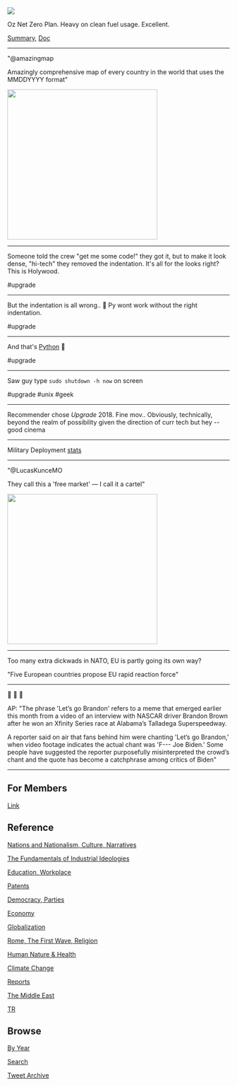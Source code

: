 <img src="https://drive.google.com/uc?export=view&id=1B2wf9R7AMH1d7Vw6e2mucLbIQ5NSjir7"/>

Oz Net Zero Plan. Heavy on clean fuel usage. Excellent.

[Summary](https://www.industry.gov.au/sites/default/files/October%202021/document/the-plan-to-deliver-net-zero-the-australian-way.pdf),
[Doc](https://www.industry.gov.au/sites/default/files/October%202021/document/australias-long-term-emissions-reduction-plan.pdf)

---

"@amazingmap

Amazingly comprehensive map of every country in the world that uses
the MMDDYYYY format"

<img width="340" src="https://pbs.twimg.com/media/FCedsRDWQAEoBFn?format=jpg&name=small"/>

---

Someone told the crew "get me some code!" they got it, but to make it
look dense, "hi-tech" they removed the indentation. It's all for the
looks right? This is Holywood.

\#upgrade

---

But the indentation is all wrong.. 🤣 Py wont work without the right
indentation.

\#upgrade

---

And that's [Python](https://pbs.twimg.com/media/FCYkRHfXsAguw2Y?format=jpg&name=small) 🐍

\#upgrade

---

Saw guy type `sudo shutdown -h now` on screen 

\#upgrade \#unix \#geek

---

Recommender chose *Upgrade* 2018. Fine mov.. Obviously, technically,
beyond the realm of possibility given the direction of curr tech but
hey -- good cinema

---

Military Deployment [stats](2019/05/confstats.md#gdtroop)

---

"@LucasKunceMO

They call this a 'free market' — I call it a cartel"

<img width="340" src="https://pbs.twimg.com/media/FCZ0caPWQA4j1b1?format=png&name=small"/>

---

Too many extra dickwads in NATO, EU is partly going its own way?

"Five European countries propose EU rapid reaction force"

---

🤣 🤣 🤣 

AP: "The phrase 'Let’s go Brandon' refers to a meme that emerged
earlier this month from a video of an interview with NASCAR driver
Brandon Brown after he won an Xfinity Series race at Alabama’s
Talladega Superspeedway.

A reporter said on air that fans behind him were chanting 'Let’s go
Brandon,' when video footage indicates the actual chant was 'F--- Joe
Biden.' Some people have suggested the reporter purposefully
misinterpreted the crowd’s chant and the quote has become a
catchphrase among critics of Biden"

---

## For Members

[Link](https://thirdwave-members.herokuapp.com)

## Reference

[Nations and Nationalism, Culture, Narratives](/2013/02/nations-and-nationalism.md)

[The Fundamentals of Industrial Ideologies](/2011/04/fundamentals-of-industrial-ideologies.md)

[Education, Workplace](2017/09/education-workplace.md)

[Patents](/2018/09/patents.md)

[Democracy, Parties](/2016/11/democracy.md)

[Economy](/2018/05/economy.md)

[Globalization](/2018/09/globalization.md)

[Rome, The First Wave, Religion](/2017/12/rome.md)

[Human Nature & Health](/2020/07/human-nature.md)

[Climate Change](/2018/12/climate.md)

[Reports](/2019/05/reports.md)

[The Middle East](/2019/07/middleeast.md)

[TR](../tr)

## Browse

[By Year](years.md)

[Search](search.html)

[Tweet Archive](/tweets/README.md)


